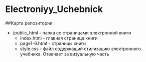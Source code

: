 # Electroniyy_Uchebnick
 ##Карта репозитории:
 - /public_html - папка со страницами электронной книги
    - index.html - главная страница книги
    - page1-6.html - страницы книги
    - style.css - файл содержащий стилизацию электронного учебника. Отвечает за визуальную часть